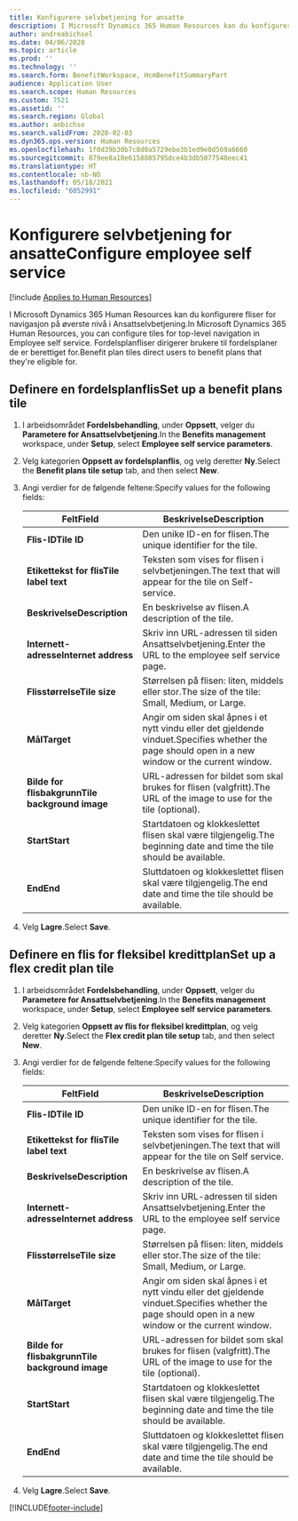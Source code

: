 ```yaml
---
title: Konfigurere selvbetjening for ansatte
description: I Microsoft Dynamics 365 Human Resources kan du konfigurere fliser for navigasjon på øverste nivå i Ansattselvbetjening.
author: andreabichsel
ms.date: 04/06/2020
ms.topic: article
ms.prod: ''
ms.technology: ''
ms.search.form: BenefitWorkspace, HcmBenefitSummaryPart
audience: Application User
ms.search.scope: Human Resources
ms.custom: 7521
ms.assetid: ''
ms.search.region: Global
ms.author: anbichse
ms.search.validFrom: 2020-02-03
ms.dyn365.ops.version: Human Resources
ms.openlocfilehash: 1f0d39b30b7c8d0a5729ebe3b1ed9e0d569a6660
ms.sourcegitcommit: 879ee8a10e6158885795dce4b3db5077540eec41
ms.translationtype: HT
ms.contentlocale: nb-NO
ms.lasthandoff: 05/18/2021
ms.locfileid: "6052991"
---
```

# <a name="configure-employee-self-service"></a><span data-ttu-id="83a6b-103">Konfigurere selvbetjening for ansatte</span><span class="sxs-lookup"><span data-stu-id="83a6b-103">Configure employee self service</span></span>

[!include [Applies to Human Resources](../includes/applies-to-hr.md)]

<span data-ttu-id="83a6b-104">I Microsoft Dynamics 365 Human Resources kan du konfigurere fliser for navigasjon på øverste nivå i Ansattselvbetjening.</span><span class="sxs-lookup"><span data-stu-id="83a6b-104">In Microsoft Dynamics 365 Human Resources, you can configure tiles for top-level navigation in Employee self service.</span></span> <span data-ttu-id="83a6b-105">Fordelsplanfliser dirigerer brukere til fordelsplaner de er berettiget for.</span><span class="sxs-lookup"><span data-stu-id="83a6b-105">Benefit plan tiles direct users to benefit plans that they're eligible for.</span></span>

## <a name="set-up-a-benefit-plans-tile"></a><span data-ttu-id="83a6b-106">Definere en fordelsplanflis</span><span class="sxs-lookup"><span data-stu-id="83a6b-106">Set up a benefit plans tile</span></span>

1. <span data-ttu-id="83a6b-107">I arbeidsområdet **Fordelsbehandling**, under **Oppsett**, velger du **Parametere for Ansattselvbetjening**.</span><span class="sxs-lookup"><span data-stu-id="83a6b-107">In the **Benefits management** workspace, under **Setup**, select **Employee self service parameters**.</span></span>

2. <span data-ttu-id="83a6b-108">Velg kategorien **Oppsett av fordelsplanflis**, og velg deretter **Ny**.</span><span class="sxs-lookup"><span data-stu-id="83a6b-108">Select the **Benefit plans tile setup** tab, and then select **New**.</span></span>

3. <span data-ttu-id="83a6b-109">Angi verdier for de følgende feltene:</span><span class="sxs-lookup"><span data-stu-id="83a6b-109">Specify values for the following fields:</span></span>

   | <span data-ttu-id="83a6b-110">Felt</span><span class="sxs-lookup"><span data-stu-id="83a6b-110">Field</span></span> | <span data-ttu-id="83a6b-111">Beskrivelse</span><span class="sxs-lookup"><span data-stu-id="83a6b-111">Description</span></span> |
   | --- | --- |
   | <span data-ttu-id="83a6b-112">**Flis-ID**</span><span class="sxs-lookup"><span data-stu-id="83a6b-112">**Tile ID**</span></span> | <span data-ttu-id="83a6b-113">Den unike ID-en for flisen.</span><span class="sxs-lookup"><span data-stu-id="83a6b-113">The unique identifier for the tile.</span></span> |
   | <span data-ttu-id="83a6b-114">**Etikettekst for flis**</span><span class="sxs-lookup"><span data-stu-id="83a6b-114">**Tile label text**</span></span> | <span data-ttu-id="83a6b-115">Teksten som vises for flisen i selvbetjeningen.</span><span class="sxs-lookup"><span data-stu-id="83a6b-115">The text that will appear for the tile on Self-service.</span></span> |
   | <span data-ttu-id="83a6b-116">**Beskrivelse**</span><span class="sxs-lookup"><span data-stu-id="83a6b-116">**Description**</span></span> | <span data-ttu-id="83a6b-117">En beskrivelse av flisen.</span><span class="sxs-lookup"><span data-stu-id="83a6b-117">A description of the tile.</span></span> |
   | <span data-ttu-id="83a6b-118">**Internett-adresse**</span><span class="sxs-lookup"><span data-stu-id="83a6b-118">**Internet address**</span></span> | <span data-ttu-id="83a6b-119">Skriv inn URL-adressen til siden Ansattselvbetjening.</span><span class="sxs-lookup"><span data-stu-id="83a6b-119">Enter the URL to the employee self service page.</span></span> |
   | <span data-ttu-id="83a6b-120">**Flisstørrelse**</span><span class="sxs-lookup"><span data-stu-id="83a6b-120">**Tile size**</span></span> | <span data-ttu-id="83a6b-121">Størrelsen på flisen: liten, middels eller stor.</span><span class="sxs-lookup"><span data-stu-id="83a6b-121">The size of the tile: Small, Medium, or Large.</span></span> |
   | <span data-ttu-id="83a6b-122">**Mål**</span><span class="sxs-lookup"><span data-stu-id="83a6b-122">**Target**</span></span> | <span data-ttu-id="83a6b-123">Angir om siden skal åpnes i et nytt vindu eller det gjeldende vinduet.</span><span class="sxs-lookup"><span data-stu-id="83a6b-123">Specifies whether the page should open in a new window or the current window.</span></span> |
   | <span data-ttu-id="83a6b-124">**Bilde for flisbakgrunn**</span><span class="sxs-lookup"><span data-stu-id="83a6b-124">**Tile background image**</span></span> | <span data-ttu-id="83a6b-125">URL-adressen for bildet som skal brukes for flisen (valgfritt).</span><span class="sxs-lookup"><span data-stu-id="83a6b-125">The URL of the image to use for the tile (optional).</span></span> |
   | <span data-ttu-id="83a6b-126">**Start**</span><span class="sxs-lookup"><span data-stu-id="83a6b-126">**Start**</span></span> | <span data-ttu-id="83a6b-127">Startdatoen og klokkeslettet flisen skal være tilgjengelig.</span><span class="sxs-lookup"><span data-stu-id="83a6b-127">The beginning date and time the tile should be available.</span></span> |
   | <span data-ttu-id="83a6b-128">**End**</span><span class="sxs-lookup"><span data-stu-id="83a6b-128">**End**</span></span> | <span data-ttu-id="83a6b-129">Sluttdatoen og klokkeslettet flisen skal være tilgjengelig.</span><span class="sxs-lookup"><span data-stu-id="83a6b-129">The end date and time the tile should be available.</span></span> |

4. <span data-ttu-id="83a6b-130">Velg **Lagre**.</span><span class="sxs-lookup"><span data-stu-id="83a6b-130">Select **Save**.</span></span>

## <a name="set-up-a-flex-credit-plan-tile"></a><span data-ttu-id="83a6b-131">Definere en flis for fleksibel kredittplan</span><span class="sxs-lookup"><span data-stu-id="83a6b-131">Set up a flex credit plan tile</span></span>

1. <span data-ttu-id="83a6b-132">I arbeidsområdet **Fordelsbehandling**, under **Oppsett**, velger du **Parametere for Ansattselvbetjening**.</span><span class="sxs-lookup"><span data-stu-id="83a6b-132">In the **Benefits management** workspace, under **Setup**, select **Employee self service parameters**.</span></span>

2. <span data-ttu-id="83a6b-133">Velg kategorien **Oppsett av flis for fleksibel kredittplan**, og velg deretter **Ny**.</span><span class="sxs-lookup"><span data-stu-id="83a6b-133">Select the **Flex credit plan tile setup** tab, and then select **New**.</span></span>

3. <span data-ttu-id="83a6b-134">Angi verdier for de følgende feltene:</span><span class="sxs-lookup"><span data-stu-id="83a6b-134">Specify values for the following fields:</span></span>

   | <span data-ttu-id="83a6b-135">Felt</span><span class="sxs-lookup"><span data-stu-id="83a6b-135">Field</span></span> | <span data-ttu-id="83a6b-136">Beskrivelse</span><span class="sxs-lookup"><span data-stu-id="83a6b-136">Description</span></span> |
   | --- | --- |
   | <span data-ttu-id="83a6b-137">**Flis-ID**</span><span class="sxs-lookup"><span data-stu-id="83a6b-137">**Tile ID**</span></span> | <span data-ttu-id="83a6b-138">Den unike ID-en for flisen.</span><span class="sxs-lookup"><span data-stu-id="83a6b-138">The unique identifier for the tile.</span></span> |
   | <span data-ttu-id="83a6b-139">**Etikettekst for flis**</span><span class="sxs-lookup"><span data-stu-id="83a6b-139">**Tile label text**</span></span> | <span data-ttu-id="83a6b-140">Teksten som vises for flisen i selvbetjeningen.</span><span class="sxs-lookup"><span data-stu-id="83a6b-140">The text that will appear for the tile on Self service.</span></span> |
   | <span data-ttu-id="83a6b-141">**Beskrivelse**</span><span class="sxs-lookup"><span data-stu-id="83a6b-141">**Description**</span></span> | <span data-ttu-id="83a6b-142">En beskrivelse av flisen.</span><span class="sxs-lookup"><span data-stu-id="83a6b-142">A description of the tile.</span></span> |
   | <span data-ttu-id="83a6b-143">**Internett-adresse**</span><span class="sxs-lookup"><span data-stu-id="83a6b-143">**Internet address**</span></span> | <span data-ttu-id="83a6b-144">Skriv inn URL-adressen til siden Ansattselvbetjening.</span><span class="sxs-lookup"><span data-stu-id="83a6b-144">Enter the URL to the employee self service page.</span></span> |
   | <span data-ttu-id="83a6b-145">**Flisstørrelse**</span><span class="sxs-lookup"><span data-stu-id="83a6b-145">**Tile size**</span></span> | <span data-ttu-id="83a6b-146">Størrelsen på flisen: liten, middels eller stor.</span><span class="sxs-lookup"><span data-stu-id="83a6b-146">The size of the tile: Small, Medium, or Large.</span></span> |
   | <span data-ttu-id="83a6b-147">**Mål**</span><span class="sxs-lookup"><span data-stu-id="83a6b-147">**Target**</span></span> | <span data-ttu-id="83a6b-148">Angir om siden skal åpnes i et nytt vindu eller det gjeldende vinduet.</span><span class="sxs-lookup"><span data-stu-id="83a6b-148">Specifies whether the page should open in a new window or the current window.</span></span> |
   | <span data-ttu-id="83a6b-149">**Bilde for flisbakgrunn**</span><span class="sxs-lookup"><span data-stu-id="83a6b-149">**Tile background image**</span></span> | <span data-ttu-id="83a6b-150">URL-adressen for bildet som skal brukes for flisen (valgfritt).</span><span class="sxs-lookup"><span data-stu-id="83a6b-150">The URL of the image to use for the tile (optional).</span></span> |
   | <span data-ttu-id="83a6b-151">**Start**</span><span class="sxs-lookup"><span data-stu-id="83a6b-151">**Start**</span></span> | <span data-ttu-id="83a6b-152">Startdatoen og klokkeslettet flisen skal være tilgjengelig.</span><span class="sxs-lookup"><span data-stu-id="83a6b-152">The beginning date and time the tile should be available.</span></span> |
   | <span data-ttu-id="83a6b-153">**End**</span><span class="sxs-lookup"><span data-stu-id="83a6b-153">**End**</span></span> | <span data-ttu-id="83a6b-154">Sluttdatoen og klokkeslettet flisen skal være tilgjengelig.</span><span class="sxs-lookup"><span data-stu-id="83a6b-154">The end date and time the tile should be available.</span></span> |

4. <span data-ttu-id="83a6b-155">Velg **Lagre**.</span><span class="sxs-lookup"><span data-stu-id="83a6b-155">Select **Save**.</span></span>


[!INCLUDE[footer-include](../includes/footer-banner.md)]